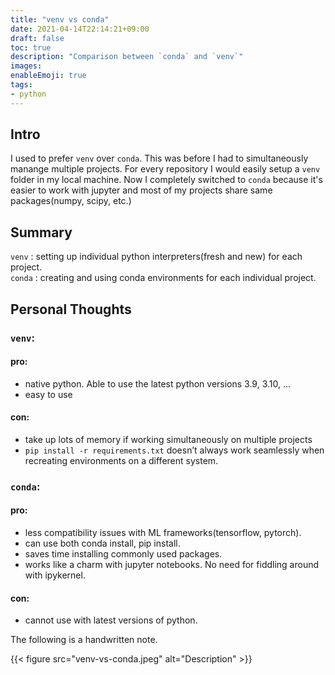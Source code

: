 ```yaml
---
title: "venv vs conda"
date: 2021-04-14T22:14:21+09:00
draft: false
toc: true
description: "Comparison between `conda` and `venv`"
images:
enableEmoji: true
tags:
- python
---
```

## Intro
I used to prefer `venv` over `conda`. This was before I had to simultaneously manange multiple projects. For every repository I would easily setup a `venv` folder in my local machine. Now I completely switched to `conda` because it's easier to work with jupyter and most of my projects share same packages(numpy, scipy, etc.) 

## Summary
`venv` : setting up individual python interpreters(fresh and new) for each project.  
`conda` : creating and using conda environments for each individual project. 

## Personal Thoughts

### `venv`:

#### pro: 
- native python. Able to use the latest python versions 3.9, 3.10, ...
- easy to use

#### con: 

- take up lots of memory if working simultaneously on multiple projects
- `pip install -r requirements.txt` doesn’t always work seamlessly when recreating environments on a different system.

### `conda`:

#### pro:

- less compatibility issues with ML frameworks(tensorflow, pytorch).
- can use both conda install, pip install.
- saves time installing commonly used packages.
- works like a charm with jupyter notebooks. No need for fiddling around with ipykernel.

#### con:

- cannot use with latest versions of python.

The following is a handwritten note. 

{{< figure src="venv-vs-conda.jpeg" alt="Description" >}}
